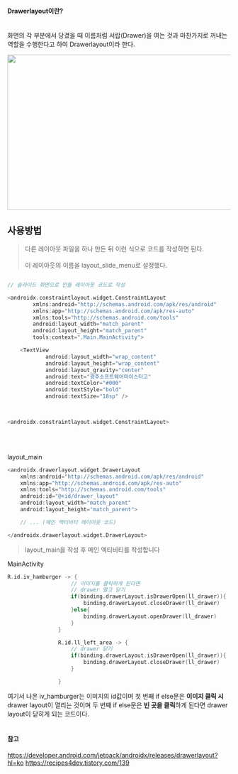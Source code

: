 #### Drawerlayout이란? <br><br>

화면의 각 부분에서 당겼을 때 이름처럼 서랍(Drawer)을 여는 것과 마찬가지로 꺼내는 역할을 수행한다고 하여 Drawerlayout이라 한다.

<img src="https://t1.daumcdn.net/cfile/tistory/9957AE3359E0731211" width="600px" height="350px"><br>

## 사용방법
> 다른 레이아웃 파일을 하나 만든 뒤 이런 식으로 코드를 작성하면 된다.<br><br>
이 레이아웃의 이름을 layout_slide_menu로 설정했다.

```kotlin

// 슬라이드 화면으로 만들 레이아웃 코드로 작성

<androidx.constraintlayout.widget.ConstraintLayout
        xmlns:android="http://schemas.android.com/apk/res/android"
        xmlns:app="http://schemas.android.com/apk/res-auto"
        xmlns:tools="http://schemas.android.com/tools"
        android:layout_width="match_parent"
        android:layout_height="match_parent"
        tools:context=".Main.MainActivity">

    <TextView
            android:layout_width="wrap_content"
            android:layout_height="wrap_content"
            android:layout_gravity="center"
            android:text="광주소프트웨어마이스터고"
            android:textColor="#000"
            android:textStyle="bold"
            android:textSize="18sp" />

    

<androidx.constraintlayout.widget.ConstraintLayout>

```
<br><br>

layout_main

```kotlin
<androidx.drawerlayout.widget.DrawerLayout
    xmlns:android="http://schemas.android.com/apk/res/android"
    xmlns:app="http://schemas.android.com/apk/res-auto"
    xmlns:tools="http://schemas.android.com/tools"
    android:id="@+id/drawer_layout"
    android:layout_width="match_parent"
    android:layout_height="match_parent">

    // ... (메인 엑티비티 레이아웃 코드)

</androidx.drawerlayout.widget.DrawerLayout>
```


>layout_main을 작성 후 메인 엑티비티를 작성합니다

MainActivity
```kotlin
R.id.iv_hamburger -> {
                    // 이미지를 클릭하게 된다면
                    // drawer 열고 닫기
                    if(binding.drawerLayout.isDrawerOpen(ll_drawer)){
                        binding.drawerLayout.closeDrawer(ll_drawer)
                    }else{
                        binding.drawerLayout.openDrawer(ll_drawer)
                    }
                }

                R.id.ll_left_area -> {
                    // drawer 닫기
                    if(binding.drawerLayout.isDrawerOpen(ll_drawer)){
                        binding.drawerLayout.closeDrawer(ll_drawer)
                    }

                }
```

여기서 나온 iv_hamburger는 이미지의 id값이며 첫 번째 if else문은 **이미지 클릭 시** drawer layout이 열리는 것이며 두 번째 if else문은 **빈 곳을 클릭**하게 된다면 drawer layout이 닫히게 되는 코드이다.<br><br>

#### 참고
https://developer.android.com/jetpack/androidx/releases/drawerlayout?hl=ko
https://recipes4dev.tistory.com/139